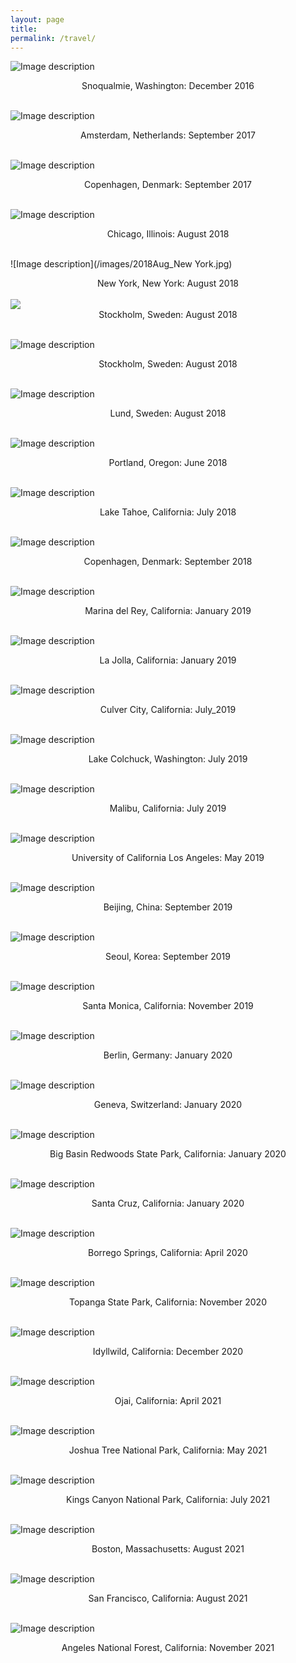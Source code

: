 ```yaml
---
layout: page
title: 
permalink: /travel/
---
```


![Image description](/images/2016Dec_Washington.jpg)
<center>Snoqualmie, Washington: December 2016</center>
<br>

![Image description](/images/2017Sept_Amsterdam.JPG)
<center>Amsterdam, Netherlands: September 2017 </center>
<br>

![Image description](/images/2017Sept_Copenhagen.jpg)
<center>Copenhagen, Denmark: September 2017 </center>
<br>

![Image description](/images/2018Aug_Chicago.jpg)
<center>Chicago, Illinois: August 2018 </center>
<br>

![Image description](/images/2018Aug_New York.jpg)
<center>New York, New York: August 2018 </center>
<br>

<img src="{{site.baseurl}}/images/2018Aug_Stockholm.jpg">
<center>Stockholm, Sweden: August 2018 </center>
<br>

![Image description](/images/2018AugStockholm2.jpg)
<center>Stockholm, Sweden: August 2018 </center>
<br>

![Image description](/images/2018AugLund.jpg)
<center>Lund, Sweden: August 2018 </center>
<br>

![Image description](/images/2018Jun_Portland.jpg)
<center>Portland, Oregon: June 2018 </center>
<br>

![Image description](/images/2018Jul_Tahoe.jpg)
<center>Lake Tahoe, California: July 2018</center>
<br>

![Image description](/images/2018Sept_Copenhagen.jpg )
<center>Copenhagen, Denmark: September 2018 </center>
<br>

![Image description](/images/2019Jan_MarinaDelRey.jpg)
<center>Marina del Rey, California: January 2019 </center>
<br>

![Image description](/images/2019Jan_UCSD.jpg)
<center>La Jolla, California: January 2019 </center>
<br>

![Image description](/images/2019July_CulverCity.jpg)
<center>Culver City, California: July_2019 </center>
<br>

![Image description](/images/2019July_LakeColchuck.jpg)
<center>Lake Colchuck, Washington: July 2019 </center>
<br>

![Image description](/images/2019July_MalibuLakeHike.jpg)
<center>Malibu, California: July 2019 </center>
<br>

![Image description](/images/2019Jun_UCLA.jpg)
<center>University of California Los Angeles: May 2019 </center>
<br>

![Image description](/images/2019Sept_Beijing.jpg)
<center>Beijing, China: September 2019 </center>
<br>

![Image description](/images/2019Sept_Seoul.jpg)
<center>Seoul, Korea: September 2019 </center>
<br>

![Image description](/images/2019Nov_SantaMonica.jpg)
<center>Santa Monica, California: November 2019 </center>
<br>

![Image description](/images/2020Jan_Berlin.jpg)
<center>Berlin, Germany: January 2020 </center>
<br>

![Image description](/images/2020Jan_Geneva.jpg)
<center>Geneva, Switzerland: January 2020 </center>
<br>

![Image description](/images/2020Jan_BigBasin.jpg)
<center>Big Basin Redwoods State Park, California: January 2020</center>
<br>

![Image description](/images/2020Jan_SantaCruz.jpg)
<center>Santa Cruz, California: January 2020</center>
<br>

 
![Image description](/images/2020Apr_BorregoSprings.jpg)
<center>Borrego Springs, California: April 2020</center>
<br>	

![Image description](/images/Nov2020_topanga.png)
<center>Topanga State Park, California: November 2020</center>
<br>	

![Image description](/images/Dec2020_idyllwild.png)
<center>Idyllwild, California: December 2020</center>
<br>	

![Image description](/images/Ojai.jpg)
<center>Ojai, California: April 2021</center>
<br>	

![Image description](/images/Jtree.JPG)
<center>Joshua Tree National Park, California: May 2021</center>
<br>	

![Image description](/images/2021July_Kings_Canyon.JPG)
<center>Kings Canyon National Park, California: July 2021</center>
<br>	

![Image description](/images/2021Aug_Boston.jpg)
<center>Boston, Massachusetts: August 2021</center>
<br>	

![Image description](/images/2021Aug_SF.jpg)
<center>San Francisco, California: August 2021</center>
<br>	

![Image description](/images/2021Nov_Angeles.jpg)
<center>Angeles National Forest, California: November 2021</center>
<br>	
